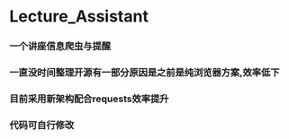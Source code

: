 # Lecture_Assistant
### 一个讲座信息爬虫与提醒
### 一直没时间整理开源有一部分原因是之前是纯浏览器方案,效率低下
### 目前采用新架构配合requests效率提升

### 代码可自行修改
